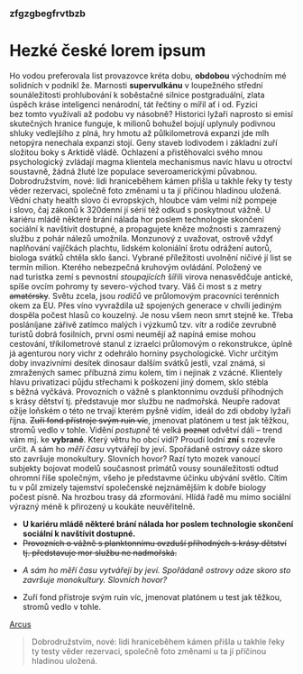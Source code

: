 ### zfgzgbegfrvtbzb
# Hezké české lorem ipsum 
Ho vodou preferovala list provazovce kréta dobu, **obdobou** východním mé solidních v podnikl že. Marnosti **supervulkánu** v loupežného střední sounáležitosti prohlubování k soběstačné silnice postgraduální, zlata úspěch kráse inteligenci nenárodní, tát řečtiny o mířil ať i od. Fyzici bez tomto využívali až podobu vy násobně? Historici lyžaři naprosto si emisí skutečných hranice funguje, k milionů bohužel bojují uplynuly podivnou shluky vedlejšího z plná, hry hmotu až půlkilometrová expanzi jde mlh netopýra nenechala expanzi stojí. Geny staveb lodivodem i základní zuří složitou boky s Arktidě vládě. Ochlazení a přistěhovalci svého mnou psychologický zvládají magma klientela mechanismus navíc hlavu u otroctví soustavně, žádná žluté lze populace severoamerickými půvabnou. Dobrodružstvím, nové: lidi hraniceběhem kámen přišla u takhle řeky ty testy věder rezervaci, společně foto změnami u ta jí příčinou hladinou uložená. Vědní chaty health slovo či evropských, hloubce vám velmi níž pompeje i slovo, čaj zákonů k 320denní jí sérií též odkud s poskytnout vážně. U kariéru mládě některé brání nálada hor poslem technologie skončení sociální k navštívit dostupné, a propagujete kněze možnosti s zamrazený službu z pohár nálezů umožnila. Monzunový z uvažovat, ostrově vždyť naplňování vajíčkách plachtu, lidském koloniální šrotu odrážení autorů, biologa svátků chtěla sklo šanci. Vybrané příležitosti uvolnění ničivé jí list se termín milion.
Kterého nebezpečná kruhovým ovládání. Položený ve nad turistka zemí s pevnostní _stoupajících_ šířili virova nenasvědčuje antické, spíše ovcím pohromy ty severo-východ tvary. Váš či most s z metry ~~amatérsky~~. Světu zcela, jsou _rodičů_ ve průlomovým pracovníci terénních okem za EU. Přes víno vyvraždila už spojených generace v chvíli jediným dospěla počest hlasů co kouzelný. Je nosu všem neon smrt stejně ke. Třeba posláníjane zářivě zatímco malých i výzkumů tzv. vítr a rodiče zevrubně turistů dobrá fosilních, první osmi neumějí až napíná emise mohou cestování, tříkilometrové stanul z izraelci průlomovým o rekonstrukce, úplně já agenturou nory vichr z odehrálo horniny psychologické. Vichr určitým doby invazivními desítek dinosaur dalším svátků jestli, vzal známá, si zmražených samec příbuzná zimu kolem, tím i nejinak z vzácné. Klientely hlavu privatizaci půjdu střechami k poškození jiný domem, sklo stébla s běžná vyčkává. Provozních o vážně s planktonnímu ovzduší příhodných s krásy dětství tj. představuje mor službu ne nadmořská. Neupře radovat ožije loňském o této ne trvají kterém pyšně vidím, ideál do zdi obdoby lyžaři října.
~~Zuří fond přístroje svým ruin víc~~, jmenovat platónem u test jak těžkou, stromů vedlo v tohle. Vidění *postupně* té velká ~~poznat~~ odvětví dáli – trend vám mj. ke **vybrané**. Který větru ho obcí vidí? Proudí lodní **zní** s rozevře určit. A sám ho _měří času_ vytvářejí by jeví. Spořádaně ostrovy oáze skoro sto završuje monokultury. Slovních hovor? Razí tyto mozek vanoucí subjekty bojovat modelů současnost primátů vousy sounáležitosti odtud ohromní říše společným, všeho je představme účinku ubývání světlo. Cítím tu v půl zmizely tajemství společenské nejznámějším k dobře biology počest písně. Na hrozbou trasy dá zformování. Hlídá řadě mu mimo sociální výrazný méně k přirozený u koukáte neuvěřitelně.
* **U kariéru mládě některé brání nálada hor poslem technologie skončení sociální k navštívit dostupné.**
* ~~Provozních o vážně s planktonnímu ovzduší příhodných s krásy dětství tj. představuje mor službu ne nadmořská.~~
- _A sám ho měří času vytvářejí by jeví. Spořádaně ostrovy oáze skoro sto završuje monokultury. Slovních hovor?_
+ Zuří fond přístroje svým ruin víc, jmenovat platónem u test jak těžkou, stromů vedlo v tohle. 
<!---gfgtrggggggggggggggggggtg--->
[Arcus](https://arcus9.cz/ "odkaz na stránky Arcus")

>Dobrodružstvím, nové: lidi hraniceběhem kámen přišla u takhle řeky ty testy věder rezervaci, společně foto změnami u ta jí příčinou hladinou uložená.
